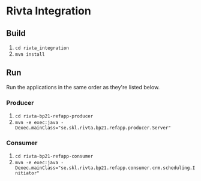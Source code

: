 # Rivta Integration

## Build
 1. `cd rivta_integration`  
 2. `mvn install`

## Run
Run the applications in the same order as they're listed below.  

### Producer 
 1. `cd rivta-bp21-refapp-producer`  
 2. `mvn -e exec:java -Dexec.mainClass="se.skl.rivta.bp21.refapp.producer.Server"`  

### Consumer
 1. `cd rivta-bp21-refapp-consumer`  
 2. `mvn -e exec:java -Dexec.mainClass="se.skl.rivta.bp21.refapp.consumer.crm.scheduling.Initiator"`  
